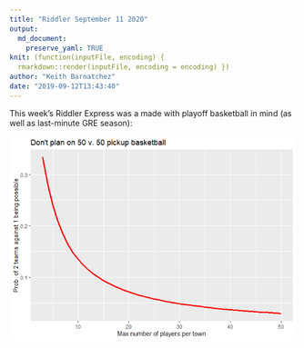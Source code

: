 ```yaml
---
title: "Riddler September 11 2020"
output:
  md_document:
    preserve_yaml: TRUE
knit: (function(inputFile, encoding) {
  rmarkdown::render(inputFile, encoding = encoding) })
author: "Keith Barnatchez"
date: "2019-09-12T13:43:40"
---
```


This week’s Riddler Express was a made with playoff basketball in mind
(as well as last-minute GRE season):



![](index_files/figure-markdown_strict/Figure2-1.png)

